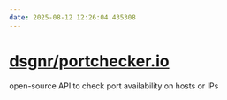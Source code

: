 ```yaml
---
date: 2025-08-12 12:26:04.435308
---
```


# [dsgnr/portchecker.io](https://github.com/dsgnr/portchecker.io)

open-source API to check port availability on hosts or IPs